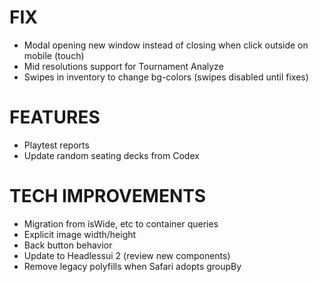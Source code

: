 # FIX
- Modal opening new window instead of closing when click outside on mobile (touch)
- Mid resolutions support for Tournament Analyze
- Swipes in inventory to change bg-colors (swipes disabled until fixes)

# FEATURES
- Playtest reports
- Update random seating decks from Codex

# TECH IMPROVEMENTS
- Migration from isWide, etc to container queries
- Explicit image width/height
- Back button behavior
- Update to Headlessui 2 (review new components)
- Remove legacy polyfills when Safari adopts groupBy

